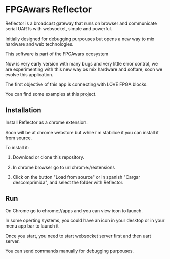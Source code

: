 # FPGAwars Reflector

Reflector is a broadcast gateway that runs on browser and communicate serial UARTs with websocket, simple and powerful.

Initially designed for debugging purpouses but opens a new way to mix hardware and web technologies.

This software is part of the FPGAwars ecosystem

Now is very early version with many bugs and very little error control, we are experimenting with this new way os mix hardware and softare, soon we evolve this application.

The first objective of this app is connecting with LOVE FPGA blocks.

You can find some examples at this project.


## Installation

Install Reflector as a chrome extension.

Soon will be at chrome webstore but while i'm stabilice it you can install it from source.

To install it:

1) Download or clone this repository.

2) In chrome browser go to url chrome://extensions

3) Click on the button "Load from source" or in spanish "Cargar descomprimida", and select the folder with Reflector.


## Run

On Chrome go to chrome://apps and you can view icon to launch.

In some operting systems, you could have an icon in your desktop or in your menu app bar to launch it


Once you start, you need to start websocket server first and then uart server.

You can send commands manually for debugging purpouses.

